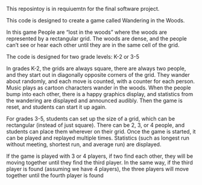 This reposintoy is in requiuemtn for the final software project.


This code is designed to create a game called Wandering in the Woods.

In this game People are “lost in the woods” where the woods are represented by a rectangular grid. The woods are dense, and the people can’t see or hear each other until they are in the same cell of the grid.

The code is designed for two grade levels: K-2 or 3-5

In grades K-2, the grids are always square, there are always two people, and they start out in diagonally opposite corners of the grid. They wander about randomly, and each move is counted, with a counter for each person. Music plays as cartoon characters wander in the woods. When the people bump into each other, there is a happy graphics display, and statistics from the wandering are displayed and announced audibly. Then the game is reset, and students can start it up again.

For grades 3-5, students can set up the size of a grid, which can be rectangular (instead of just square). There can be 2, 3, or 4 people, and students can place them wherever on their grid. Once the game is started, it can be played and replayed multiple times. Statistics (such as longest run without meeting, shortest run, and average run) are displayed.

If the game is played with 3 or 4 players, if two find each other, they will be moving together until they find the third player. In the same way, if the third player is found (assuming we have 4 players), the three players will move together until the fourth player is found
